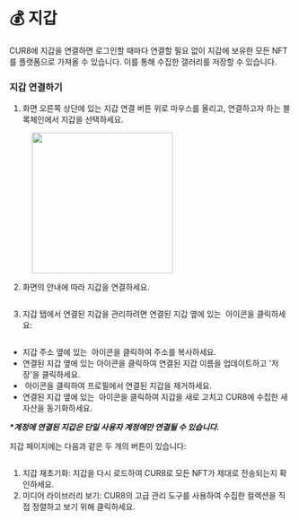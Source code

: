 # 💰 지갑

CUR8에 지갑을 연결하면 로그인할 때마다 연결할 필요 없이 지갑에 보유한 모든 NFT를 플랫폼으로 가져올 수 있습니다. 이를 통해 수집한 갤러리를 저장할 수 있습니다.

### 지갑 연결하기

1. 화면 오른쪽 상단에 있는 지갑 연결 버튼 위로 마우스를 올리고, 연결하고자 하는 블록체인에서 지갑을 선택하세요.

<figure><img src="../../.gitbook/assets/Screenshot 2025-01-03 at 08.19.33.png" alt="" width="251"><figcaption></figcaption></figure>

2. 화면의 안내에 따라 지갑을 연결하세요.

<figure><img src="../../.gitbook/assets/Screenshot 2024-07-10 at 08.29.48.png" alt=""><figcaption></figcaption></figure>

3. 지갑 탭에서 연결된 지갑을 관리하려면 연결된 지갑 옆에 있는 <img src="../../.gitbook/assets/Screenshot 2024-04-11 at 11.50.54.png" alt="" data-size="line"> 아이콘을 클릭하세요:

<figure><img src="../../.gitbook/assets/Screenshot 2025-02-21 at 09.26.08.png" alt=""><figcaption></figcaption></figure>

* 지갑 주소 옆에 있는 <img src="../../.gitbook/assets/Screenshot 2025-02-21 at 09.27.01.png" alt="" data-size="line"> 아이콘을 클릭하여 주소를 복사하세요.
* 연결된 지갑 옆에 있는 <img src="../../.gitbook/assets/Screenshot 2024-04-11 at 11.50.54.png" alt="" data-size="line">아이콘을 클릭하여 연결된 지갑 이름을 업데이트하고 '저장'을 클릭하세요.
* <img src="../../.gitbook/assets/Screenshot 2024-12-03 at 12.29.13.png" alt="" data-size="line"> 아이콘을 클릭하여 프로필에서 연결된 지갑을 제거하세요.
* 연결된 지갑 옆에 있는 <img src="../../.gitbook/assets/Screenshot 2024-12-03 at 12.29.51.png" alt="" data-size="line"> 아이콘을 클릭하여 지갑을 새로 고치고 CUR8에 수집한 새 자산을 동기화하세요.

_**\*계정에 연결된 지갑은 단일 사용자 계정에만 연결될 수 있습니다.**_

지갑 페이지에는 다음과 같은 두 개의 버튼이 있습니다:

<figure><img src="../../.gitbook/assets/Screenshot 2025-02-21 at 09.28.03.png" alt=""><figcaption></figcaption></figure>

1. 지갑 재초기화: 지갑을 다시 로드하여 CUR8로 모든 NFT가 제대로 전송되는지 확인하세요.
2. 미디어 라이브러리 보기: CUR8의 고급 관리 도구를 사용하여 수집한 컬렉션을 직접 정렬하고 보기 위해 클릭하세요.